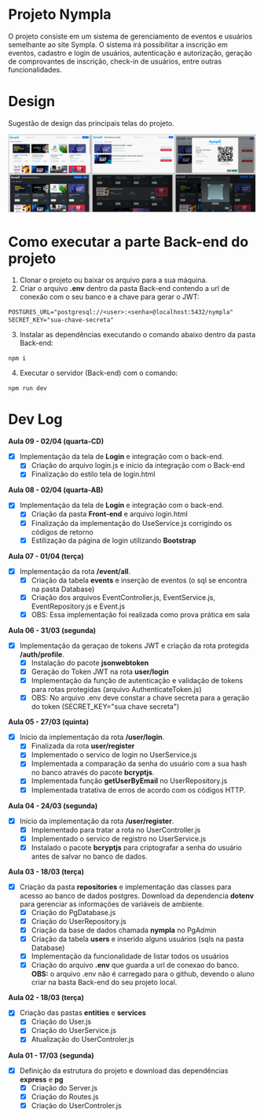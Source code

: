 # Projeto Nympla

O projeto consiste em um sistema de gerenciamento de eventos e usuários semelhante ao site Sympla. O sistema irá possibilitar a inscrição em eventos, cadastro e login de usuários, autenticação e autorização, geração de comprovantes de inscrição, check-in de usuários, entre outras funcionalidades.

# Design

Sugestão de design das principais telas do projeto.

![alt text](image.png)

# Como executar a parte Back-end do projeto

1. Clonar o projeto ou baixar os arquivo para a sua máquina.
2. Criar o arquivo **.env** dentro da pasta Back-end contendo a url de conexão com o seu banco e a chave para gerar o JWT:

```
POSTGRES_URL="postgresql://<user>:<senha>@localhost:5432/nympla"
SECRET_KEY="sua-chave-secreta"
```

3. Instalar as dependências executando o comando abaixo dentro da pasta Back-end:

```
npm i
```

4. Executar o servidor (Back-end) com o comando:

```
npm run dev
```

# Dev Log

**Aula 09 - 02/04 (quarta-CD)**

- [x] Implementação da tela de **Login** e integração com o back-end.
  - [x] Criação do arquivo login.js e início da integração com o Back-end
  - [x] Finalização do estilo tela de login.html

**Aula 08 - 02/04 (quarta-AB)**

- [x] Implementação da tela de **Login** e integração com o back-end.
  - [x] Criação da pasta **Front-end** e arquivo login.html
  - [x] Finalização da implementação do UseService.js corrigindo os códigos de retorno
  - [x] Estilização da página de login utilizando **Bootstrap**

**Aula 07 - 01/04 (terça)**

- [x] Implementação da rota **/event/all**.
  - [x] Criação da tabela **events** e inserção de eventos (o sql se encontra na pasta Database)
  - [x] Criação dos arquivos EventController.js, EventService.js, EventRepository.js e Event.js
  - [x] OBS: Essa implementação foi realizada como prova prática em sala

**Aula 06 - 31/03 (segunda)**

- [x] Implementação da geraçao de tokens JWT e criação da rota protegida **/auth/profile**.
  - [x] Instalação do pacote **jsonwebtoken**
  - [x] Geração do Token JWT na rota **user/login**
  - [x] Implementação da função de autenticação e validação de tokens para rotas protegidas (arquivo AuthenticateToken.js)
  - [x] OBS: No arquivo .env deve constar a chave secreta para a geração do token (SECRET_KEY="sua chave secreta")

**Aula 05 - 27/03 (quinta)**

- [x] Início da implementação da rota **/user/login**.
  - [x] Finalizada da rota **user/register**
  - [x] Implementado o servico de login no UserService.js
  - [x] Implementada a comparação da senha do usuário com a sua hash no banco através do pacote **bcryptjs**.
  - [x] Implementada função **getUserByEmail** no UserRepository.js
  - [x] Implementada tratativa de erros de acordo com os códigos HTTP.

**Aula 04 - 24/03 (segunda)**

- [x] Início da implementação da rota **/user/register**.
  - [x] Implementado para tratar a rota no UserController.js
  - [x] Implementado o servico de registro no UserService.js
  - [x] Instalado o pacote **bcryptjs** para criptografar a senha do usuário antes de salvar no banco de dados.

**Aula 03 - 18/03 (terça)**

- [x] Criação da pasta **repositories** e implementação das classes para acesso ao banco de dados postgres. Download da dependencia **dotenv** para gerenciar as informações de variáveis de ambiente.
  - [x] Criação do PgDatabase.js
  - [x] Criação do UserRepository.js
  - [x] Criação da base de dados chamada **nympla** no PgAdmin
  - [x] Criação da tabela **users** e inserido alguns usuários (sqls na pasta Database)
  - [x] Implementação da funcionalidade de listar todos os usuários
  - [x] Criação do arquivo **.env** que guarda a url de conexao do banco. **OBS:** o arquivo .env não é carregado para o github, devendo o aluno criar na basta Back-end do seu projeto local.

**Aula 02 - 18/03 (terça)**

- [x] Criação das pastas **entities** e **services**
  - [x] Criação do User.js
  - [x] Criação do UserService.js
  - [x] Atualização do UserControler.js

**Aula 01 - 17/03 (segunda)**

- [x] Definição da estrutura do projeto e download das dependências **express** e **pg**
  - [x] Criação do Server.js
  - [x] Criação do Routes.js
  - [x] Criação do UserControler.js
